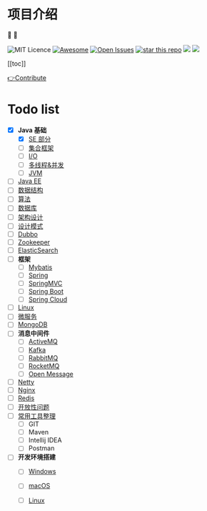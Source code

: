 # 项目介绍

:tada: :100:

![MIT Licence](https://badges.frapsoft.com/os/mit/mit.svg?v=103) [![Awesome](https://cdn.rawgit.com/sindresorhus/awesome/d7305f38d29fed78fa85652e3a63e154dd8e8829/media/badge.svg)](https://github.com/sindresorhus/awesome) [![Open Issues](http://githubbadges.herokuapp.com/boennemann/badges/issues.svg?style=flat)](https://github.com/dong4j/java-interview/issues) [![star this repo](http://githubbadges.com/star.svg?user=dong4j&repo=java-interview&style=flat)](https://github.com/dong4j/java-interview) ![](https://img.shields.io/github/last-commit/dong4j/java-interview.svg) ![](https://img.shields.io/github/repo-size/dong4j/java-interview.svg)

[[toc]]

[👉Contribute](../github/contribute.md)

# Todo list

- [x] **Java 基础**
    - [x] [SE 部分](../java/se/)
    - [ ] [集合框架](../java/collection/)
    - [ ] [I/O](../java/io/)
    - [ ] [多线程&并发](../java/concurrent/)
    - [ ] [JVM](../java/jvm/)
- [ ] [Java EE](../java/ee/) 
- [ ] [数据结构](../structure/)
- [ ] [算法](../arithmetic/)
- [ ] [数据库](../db/)
- [ ] [架构设计](../design/)
- [ ] [设计模式](../design-patterns/)
- [ ] [Dubbo](../dubbo/)
- [ ] [Zookeeper](../zookeeper/)
- [ ] [ElasticSearch](../elastic-search/)
- [ ] **框架**
    - [ ] [Mybatis](../framework/mybatis/)
    - [ ] [Spring](../framework/spring/)
    - [ ] [SpringMVC](../framework/spring-mvc/)
    - [ ] [Spring Boot](../framework/spring-boot/)
    - [ ] [Spring Cloud](../framework/spring-cloud/)
- [ ] [Linux](../linux/)
- [ ] [微服务](../micro-service/)
- [ ] [MongoDB](../mongodb/)
- [ ] **消息中间件**
    - [ ] [ActiveMQ](../mq/activemq/)
    - [ ] [Kafka](../mq/kafka/)
    - [ ] [RabbitMQ](../mq/rabbitmq/)
    - [ ] [RocketMQ](../mq/rocketmq/)
    - [ ] [Open Message](../mq/open-message/)
- [ ] [Netty](../netty/)
- [ ] [Nginx](../nginx/)
- [ ] [Redis](../redis/)
- [ ] [开放性问题](../issue/)
- [ ] [常用工具整理](../tools/)
    - [ ] GIT
    - [ ] Maven
    - [ ] Intellij IDEA
    - [ ] Postman
- [ ] **开发环境搭建**
    - [ ] [Windows](../dev-env/windows-env/)
    - [ ] [macOS](../dev-env/mac-env/)
    - [ ] [Linux](../dev-env/linux-env/)



